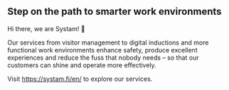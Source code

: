 ## Step on the path to smarter work environments

Hi there, we are Systam! 👋

Our services from visitor management to digital inductions and more functional work environments enhance safety, produce excellent experiences and reduce the fuss that nobody needs – so that our customers can shine and operate more effectively.

Visit https://systam.fi/en/ to explore our services.
